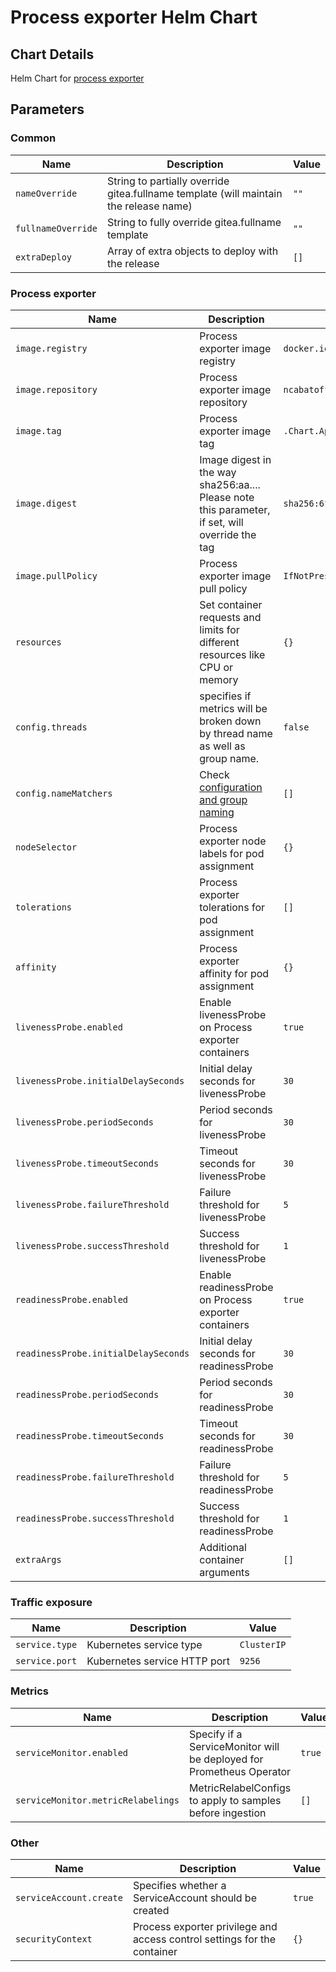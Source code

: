 # Process exporter Helm Chart

## Chart Details

Helm Chart for [process exporter](https://github.com/ncabatoff/process-exporter)

## Parameters

### Common

| Name               | Description                                                                           | Value |
| ------------------ | ------------------------------------------------------------------------------------- | ----- |
| `nameOverride`     | String to partially override gitea.fullname template (will maintain the release name) | `""`  |
| `fullnameOverride` | String to fully override gitea.fullname template                                      | `""`  |
| `extraDeploy`      | Array of extra objects to deploy with the release                                     | `[]`  |

### Process exporter

| Name                                 | Description                                                                                                                                         | Value                                                                     |
| ------------------------------------ | --------------------------------------------------------------------------------------------------------------------------------------------------- | ------------------------------------------------------------------------- |
| `image.registry`                     | Process exporter image registry                                                                                                                     | `docker.io`                                                               |
| `image.repository`                   | Process exporter image repository                                                                                                                   | `ncabatoff/process-exporter`                                              |
| `image.tag`                          | Process exporter image tag                                                                                                                          | `.Chart.AppVersion`                                                       |
| `image.digest`                       | Image digest in the way sha256:aa.... Please note this parameter, if set, will override the tag                                                     | `sha256:6f0549dc24e97a51a3a3524271082cfa2f44352d96fd6a038bfa00659470639a` |
| `image.pullPolicy`                   | Process exporter image pull policy                                                                                                                  | `IfNotPresent`                                                            |
| `resources`                          | Set container requests and limits for different resources like CPU or memory                                                                        | `{}`                                                                      |
| `config.threads`                     | specifies if metrics will be broken down by thread name as well as group name.                                                                      | `false`                                                                   |
| `config.nameMatchers`                | Check [configuration and group naming](https://github.com/ncabatoff/process-exporter/tree/master?tab=readme-ov-file#configuration-and-group-naming) | `[]`                                                                      |
| `nodeSelector`                       | Process exporter node labels for pod assignment                                                                                                     | `{}`                                                                      |
| `tolerations`                        | Process exporter tolerations for pod assignment                                                                                                     | `[]`                                                                      |
| `affinity`                           | Process exporter affinity for pod assignment                                                                                                        | `{}`                                                                      |
| `livenessProbe.enabled`              | Enable livenessProbe on Process exporter containers                                                                                                 | `true`                                                                    |
| `livenessProbe.initialDelaySeconds`  | Initial delay seconds for livenessProbe                                                                                                             | `30`                                                                      |
| `livenessProbe.periodSeconds`        | Period seconds for livenessProbe                                                                                                                    | `30`                                                                      |
| `livenessProbe.timeoutSeconds`       | Timeout seconds for livenessProbe                                                                                                                   | `30`                                                                      |
| `livenessProbe.failureThreshold`     | Failure threshold for livenessProbe                                                                                                                 | `5`                                                                       |
| `livenessProbe.successThreshold`     | Success threshold for livenessProbe                                                                                                                 | `1`                                                                       |
| `readinessProbe.enabled`             | Enable readinessProbe on Process exporter containers                                                                                                | `true`                                                                    |
| `readinessProbe.initialDelaySeconds` | Initial delay seconds for readinessProbe                                                                                                            | `30`                                                                      |
| `readinessProbe.periodSeconds`       | Period seconds for readinessProbe                                                                                                                   | `30`                                                                      |
| `readinessProbe.timeoutSeconds`      | Timeout seconds for readinessProbe                                                                                                                  | `30`                                                                      |
| `readinessProbe.failureThreshold`    | Failure threshold for readinessProbe                                                                                                                | `5`                                                                       |
| `readinessProbe.successThreshold`    | Success threshold for readinessProbe                                                                                                                | `1`                                                                       |
| `extraArgs`                          | Additional container arguments                                                                                                                      | `[]`                                                                      |

### Traffic exposure

| Name           | Description                  | Value       |
| -------------- | ---------------------------- | ----------- |
| `service.type` | Kubernetes service type      | `ClusterIP` |
| `service.port` | Kubernetes service HTTP port | `9256`      |

### Metrics

| Name                               | Description                                                          | Value  |
| ---------------------------------- | -------------------------------------------------------------------- | ------ |
| `serviceMonitor.enabled`           | Specify if a ServiceMonitor will be deployed for Prometheus Operator | `true` |
| `serviceMonitor.metricRelabelings` | MetricRelabelConfigs to apply to samples before ingestion            | `[]`   |

### Other

| Name                    | Description                                                              | Value  |
| ----------------------- | ------------------------------------------------------------------------ | ------ |
| `serviceAccount.create` | Specifies whether a ServiceAccount should be created                     | `true` |
| `securityContext`       | Process exporter privilege and access control settings for the container | `{}`   |
